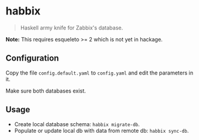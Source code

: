 # habbix

> Haskell army knife for Zabbix's database.

**Note:** This requires esqueleto >= 2 which is not yet in hackage.

## Configuration

Copy the file `config.default.yaml` to `config.yaml` and edit the parameters in
it.

Make sure both databases exist.

## Usage

- Create local database schema: `habbix migrate-db`.
- Populate or update local db with data from remote db: `habbix sync-db`.
